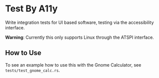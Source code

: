 # Test By A11y

Write integration tests for UI based software, testing via the accessibility interface.

**Warning**: Currently this only supports Linux through the ATSPI interface.

## How to Use

To see an example how to use this with the Gnome Calculator, see `tests/test_gnome_calc.rs`.
